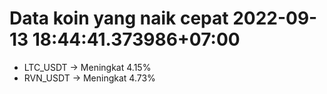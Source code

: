 # Data koin yang naik cepat 2022-09-13 18:44:41.373986+07:00

* LTC_USDT -> Meningkat 4.15%
* RVN_USDT -> Meningkat 4.73%
